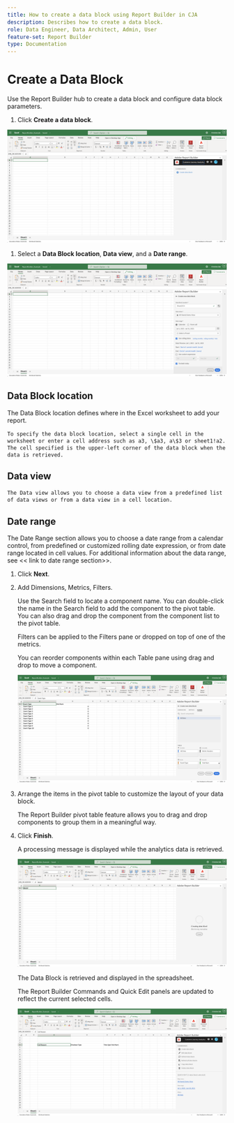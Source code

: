 ```yaml
---
title: How to create a data block using Report Builder in CJA
description: Describes how to create a data block.
role: Data Engineer, Data Architect, Admin, User
feature-set: Report Builder
type: Documentation
---
```


# Create a Data Block

Use the Report Builder hub to create a data block and configure data block parameters.

1.  Click **Create a data block**.

   ![image file](./assets/create_data_block.png)

1.  Select a **Data Block location**, **Data view**, and a **Date range**.

   ![image file](./assets/create_data_block2.png)

## Data Block location

   The Data Block location defines where in the Excel worksheet to add your report.

    To specify the data block location, select a single cell in the worksheet or enter a cell address such as a3, \$a3, a\$3 or sheet1!a2. The cell specified is the upper-left corner of the data block when the data is retrieved.

## Data view

    The Data view allows you to choose a data view from a predefined list of data views or from a data view in a cell location.

## Date range

   The Date Range section allows you to choose a date range from a calendar control, from predefined or customized rolling date expression, or from date range located in cell values. For additional information about the data range, see \<\< link to date range section>\>.

1. Click **Next**.

1. Add Dimensions, Metrics, Filters.

   Use the Search field to locate a component name. You can double-click the name in the Search field to add the component to the pivot table. You can also drag and drop the component from the component list to the pivot table.

   Filters can be applied to the Filters pane or dropped on top of one of the metrics.

   You can reorder components within each Table pane using drag and drop to move a component.

   ![image file](./assets/create_data_block3.png)

1. Arrange the items in the pivot table to customize the layout of your data block.

   The Report Builder pivot table feature allows you to drag and drop components to group them in a meaningful way.

1. Click **Finish**.

   A processing message is displayed while the analytics data is retrieved.

   ![image file](./assets/create_data_block4.png)

   The Data Block is retrieved and displayed in the spreadsheet.

   The Report Builder Commands and Quick Edit panels are updated to reflect the current selected cells.

   ![image file](./assets/create_data_block5.png)
